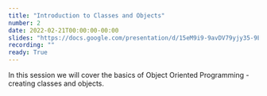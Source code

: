 ```yaml
---
title: "Introduction to Classes and Objects"
number: 2
date: 2022-02-21T00:00:00-00:00
slides: "https://docs.google.com/presentation/d/15eM9i9-9avDV79yjy35-9EHDj5O0a8xD2VpStCrb9Eo/edit?usp=sharing"
recording: ""
ready: True
---
```


In this session we will cover the basics of Object Oriented Programming - creating classes and objects.

